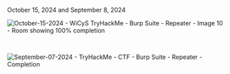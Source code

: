 <p>October 15, 2024 and September 8, 2024<br>

![October-15-2024 - WiCyS TryHackMe - Burp Suite - Repeater - Image 10 - Room showing 100% completion](https://github.com/user-attachments/assets/2822258a-4525-45c2-8a9c-23127c5c379f)


<br>

![September-07-2024 - TryHackMe - CTF - Burp Suite - Repeater - Completion](https://github.com/user-attachments/assets/10b75c35-742a-4739-9615-99bd76af5696)
